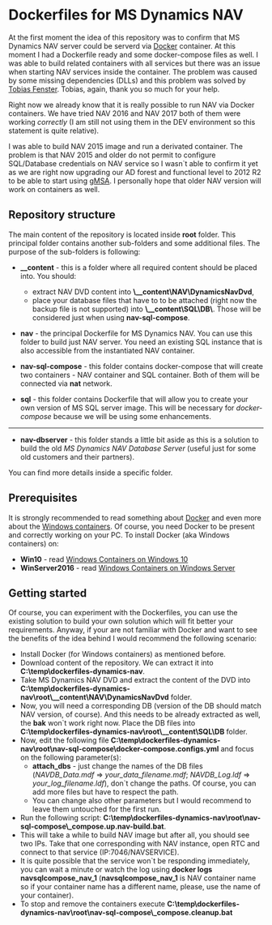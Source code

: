 # Dockerfiles for MS Dynamics NAV
At the first moment the idea of this repository was to confirm that MS Dynamics NAV server could be serverd via [Docker](https://www.docker.com) container.
At this moment I had a Dockerfile ready and some docker-compose files as well. I was able to build related containers with all services but there was an issue when starting NAV services inside the container.
The problem was caused by some missing dependencies (DLLs) and this problem was solved by [Tobias Fenster](https://github.com/tfenster).
Tobias, again, thank you so much for your help.

Right now we already know that it is really possible to run NAV via Docker containers. We have tried NAV 2016 and NAV 2017 both of them were working *correctly* (I am still not using them in the DEV environment so this statement is quite relative).

I was able to build NAV 2015 image and run a derivated container. The problem is that NAV 2015 and older do not permit to configure SQL/Database credentials on NAV service so I wasn`t able to confirm it yet as we are right now upgrading our AD forest and functional level to 2012 R2 to be able to start using [gMSA](https://docs.microsoft.com/virtualization/windowscontainers/manage-containers/manage-serviceaccounts).
I personally hope that older NAV version will work on containers as well.


## Repository structure
The main content of the repository is located inside **root** folder.
This principal folder contains another sub-folders and some additional files. 
The purpose of the sub-folders is following:
* **__content** - this is a folder where all required content should be placed into. You should: 
    * extract NAV DVD content into **\\__content\\NAV\\DynamicsNavDvd**,
    * place your database files that have to to be attached (right now the backup file is not supported) into **\\__content\\SQL\DB\\**. Those will be considered just when using **nav-sql-compose**.

* **nav** - the principal Dockerfile for MS Dynamics NAV. You can use this folder to build just NAV server. You need an existing SQL instance that is also accessible from the instantiated NAV container.

* **nav-sql-compose** - this folder contains docker-compose that will create two containers - NAV container and SQL container. Both of them will be connected via **nat** network.

* **sql** - this folder contains Dockerfile that will allow you to create your own version of MS SQL server image. This will be necessary for *docker-compose* because we will be using some enhancements.

-----

* **nav-dbserver** - this folder stands a little bit aside as this is a solution to build the old *MS Dynamics NAV Database Server* (useful just for some old customers and their partners).


You can find more details inside a specific folder.


## Prerequisites
It is strongly recommended to read something about [Docker](https://www.docker.com) and even more about the [Windows containers](https://docs.microsoft.com/virtualization/windowscontainers/about/).
Of course, you need Docker to be present and correctly working on your PC. To install Docker (aka Windows containers) on:
* **Win10** - read [Windows Containers on Windows 10](https://docs.microsoft.com/virtualization/windowscontainers/quick-start/quick-start-windows-10)
* **WinServer2016** - read [Windows Containers on Windows Server](https://docs.microsoft.com/virtualization/windowscontainers/quick-start/quick-start-windows-server)


## Getting started
Of course, you can experiment with the Dockerfiles, you can use the existing solution to build your own solution which will fit better your requirements. Anyway, if your are not familiar with Docker and want to see the benefits of the idea behind I would recommend the following scenario:
* Install Docker (for Windows containers) as mentioned before.
* Download content of the repository. We can extract it into **C:\\temp\\dockerfiles-dynamics-nav**.
* Take MS Dynamics NAV DVD and extract the content of the DVD into **C:\\temp\\dockerfiles-dynamics-nav\\root\\__content\\NAV\\DynamicsNavDvd** folder.
* Now, you will need a corresponding DB (version of the DB should match NAV version, of course). And this needs to be already extracted as well, the **bak** won`t work right now.
Place the DB files into **C:\\temp\\dockerfiles-dynamics-nav\\root\\__content\\SQL\\DB** folder.
* Now, edit the following file **C:\\temp\\dockerfiles-dynamics-nav\\root\\nav-sql-compose\\docker-compose.configs.yml** and focus on the following parameter(s):
    * **attach_dbs** - just change the names of the DB files (*NAVDB_Data.mdf* => *your_data_filename.mdf*; *NAVDB_Log.ldf* => *your_log_filename.ldf*), don`t change the paths. Of course, you can add more files but have to respect the path.
    * You can change also other parameters but I would recommend to leave them untouched for the first run.
* Run the following script: **C:\\temp\\dockerfiles-dynamics-nav\\root\\nav-sql-compose\\_compose.up.nav-build.bat**.
* This will take a while to build NAV image but after all, you should see two IPs. Take that one corresponding with NAV instance, open RTC and connect to that service (IP:7046/NAVSERVICE).
* It is quite possible that the service won`t be responding immediately, you can wait a minute or watch the log using **docker logs navsqlcompose_nav_1** (**navsqlcompose_nav_1** is NAV container name so if your container name has a different name, please, use the name of your container).
* To stop and remove the containers execute **C:\\temp\\dockerfiles-dynamics-nav\\root\\nav-sql-compose\\_compose.cleanup.bat**
